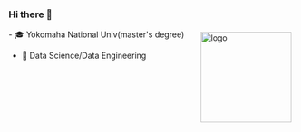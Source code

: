 ### Hi there 👋

<img src="https://github-readme-stats.vercel.app/api?username=gengyanlei&show_icons=true" alt="logo" height="160" align="right" style="margin: 5px; margin-bottom: 20px;" />
- 🎓 Yokomaha National Univ(master's degree)  

- 🔭 Data Science/Data Engineering
